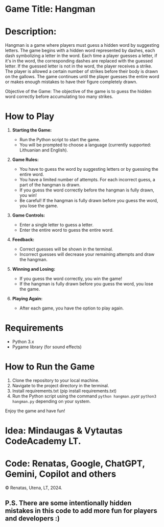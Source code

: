 # Game Title: Hangman

# Description:

Hangman is a game where players must guess a hidden word by suggesting letters. 
The game begins with a hidden word represented by dashes, each dash symbolizing a letter in the word. 
Each time a player guesses a letter, if it's in the word, the corresponding dashes are replaced with the guessed letter. 
If the guessed letter is not in the word, the player receives a strike. 
The player is allowed a certain number of strikes before their body is drawn on the gallows. 
The game continues until the player guesses the entire word or makes enough mistakes to have their figure completely drawn.

Objective of the Game:
The objective of the game is to guess the hidden word correctly before accumulating too many strikes.


# How to Play

1. **Starting the Game:**
   - Run the Python script to start the game.
   - You will be prompted to choose a language (currently supported: Lithuanian and English).

2. **Game Rules:**
   - You have to guess the word by suggesting letters or by guessing the entire word.
   - You have a limited number of attempts. For each incorrect guess, a part of the hangman is drawn.
   - If you guess the word correctly before the hangman is fully drawn, you win!
   - Be careful! If the hangman is fully drawn before you guess the word, you lose the game.

3. **Game Controls:**
   - Enter a single letter to guess a letter.
   - Enter the entire word to guess the entire word.

4. **Feedback:**
   - Correct guesses will be shown in the terminal.
   - Incorrect guesses will decrease your remaining attempts and draw the hangman.

5. **Winning and Losing:**
   - If you guess the word correctly, you win the game!
   - If the hangman is fully drawn before you guess the word, you lose the game.

6. **Playing Again:**
   - After each game, you have the option to play again.

# Requirements

- Python 3.x
- Pygame library (for sound effects)

# How to Run the Game

1. Clone the repository to your local machine.
2. Navigate to the project directory in the terminal.
4. Install requirements.txt (pip install requirements.txt)
3. Run the Python script using the command `python hangman.py`or `python3 hangman.py` depending on your system.

Enjoy the game and have fun!



# Idea: Mindaugas & Vytautas CodeAcademy LT. 
# Code: Renatas, Google, ChatGPT, Gemini, Copilot and others
© Renatas, Utena, LT, 2024. 


## P.S. There are some intentionally hidden mistakes in this code to add more fun for players and developers :) ##
